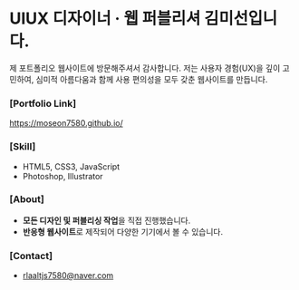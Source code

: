 # UIUX 디자이너 · 웹 퍼블리셔 김미선입니다.

제 포트폴리오 웹사이트에 방문해주셔서 감사합니다.
저는 사용자 경험(UX)을 깊이 고민하여, 심미적 아름다움과 함께 사용 편의성을 모두 갖춘 웹사이트를 만듭니다.
&nbsp;
&nbsp;
### [Portfolio Link]
<https://moseon7580.github.io/>
&nbsp;
&nbsp;
### [Skill]
- HTML5, CSS3, JavaScript
- Photoshop, Illustrator
&nbsp;
&nbsp;
### [About]
- **모든 디자인 및 퍼블리싱 작업**을 직접 진행했습니다.
- **반응형 웹사이트**로 제작되어 다양한 기기에서 볼 수 있습니다.
&nbsp;
&nbsp;
### [Contact]
- rlaaltjs7580@naver.com